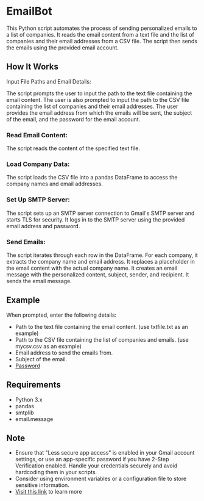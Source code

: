 # EmailBot
This Python script automates the process of sending personalized emails to a list of companies. It reads the email content from a text file and the list of companies and their email addresses from a CSV file. The script then sends the emails using the provided email account.

## How It Works
Input File Paths and Email Details:

The script prompts the user to input the path to the text file containing the email content.
The user is also prompted to input the path to the CSV file containing the list of companies and their email addresses.
The user provides the email address from which the emails will be sent, the subject of the email, and the password for the email account.

### Read Email Content:

The script reads the content of the specified text file.
### Load Company Data:

The script loads the CSV file into a pandas DataFrame to access the company names and email addresses.
### Set Up SMTP Server:

The script sets up an SMTP server connection to Gmail's SMTP server and starts TLS for security.
It logs in to the SMTP server using the provided email address and password.
### Send Emails:

The script iterates through each row in the DataFrame.
For each company, it extracts the company name and email address.
It replaces a placeholder in the email content with the actual company name.
It creates an email message with the personalized content, subject, sender, and recipient.
It sends the email message.

## Example
When prompted, enter the following details:

* Path to the text file containing the email content. (use txtfile.txt as an example)
* Path to the CSV file containing the list of companies and emails. (use mycsv.csv as an example)
* Email address to send the emails from.
* Subject of the email.
* [Password](https://stackoverflow.com/questions/72480454/sending-email-with-python-google-disables-less-secure-apps)
## Requirements
* Python 3.x  
* pandas  
* smtplib  
* email.message

## Note
* Ensure that "Less secure app access" is enabled in your Gmail account settings, or use an app-specific password if you have 2-Step Verification enabled.
Handle your credentials securely and avoid hardcoding them in your scripts.          
* Consider using environment variables or a configuration file to store sensitive information.
* [Visit this link](https://stackoverflow.com/questions/72480454/sending-email-with-python-google-disables-less-secure-apps) to learn more
